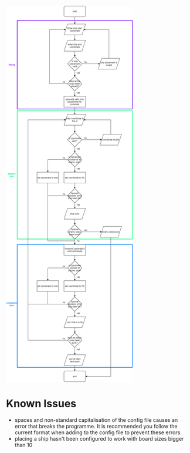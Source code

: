 ![Flowchart](/adaships-flowchart.png)

# Known Issues
* spaces and non-standard capitalisation of the config file causes an error that breaks the programme. It is recommended you follow the current format when adding to the config file to prevent these errors.
* placing a ship hasn't been configured to work with board sizes bigger than 10